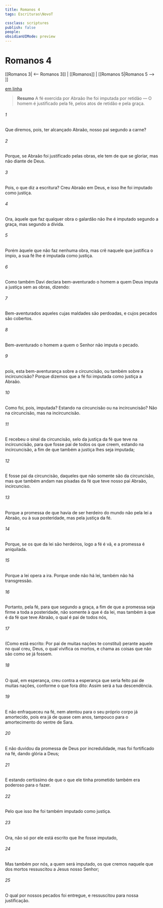 ```yaml
---
title: Romanos 4
tags: Escrituras\NovoT

cssclass: scriptures
publish: false
people:
obsidianUIMode: preview
---
```


# Romanos 4
[[Romanos 3| <-- Romanos 3]] | [[Romanos]] | [[Romanos 5|Romanos 5 --> ]]

[em linha](https://churchofjesuschrist.org/study/scriptures/nt/rom/4?lang=por)

> __Resumo__
A fé exercida por Abraão lhe foi imputada por retidão — O homem é justificado pela fé, pelos atos de retidão e pela graça.

###### 1 
Que diremos, pois, ter alcançado Abraão, nosso pai segundo a carne?

###### 2 
Porque, se Abraão foi justificado pelas obras, ele tem de que se gloriar, mas não diante de Deus.

###### 3 
Pois, o que diz a escritura? Creu Abraão em Deus, e isso lhe foi imputado como justiça.

###### 4 
Ora, àquele que faz qualquer obra o galardão não lhe é imputado segundo a graça, mas segundo a dívida.

###### 5 
Porém àquele que não faz nenhuma obra, mas crê naquele que justifica o ímpio, a sua fé lhe é imputada como justiça.

###### 6 
Como também Davi declara bem-aventurado o homem a quem Deus imputa a justiça sem as obras, dizendo:

###### 7 
Bem-aventurados aqueles cujas maldades são perdoadas, e cujos pecados são cobertos.

###### 8 
Bem-aventurado o homem a quem o Senhor não imputa o pecado.

###### 9 
 pois, esta bem-aventurança  sobre a circuncisão, ou também sobre a incircuncisão? Porque dizemos que a fé foi imputada como justiça a Abraão.

###### 10 
Como  foi, pois, imputada? Estando na circuncisão ou na incircuncisão? Não na circuncisão, mas na incircuncisão.

###### 11 
E recebeu o sinal da circuncisão, selo da justiça da fé que teve na incircuncisão, para que fosse pai de todos os que creem, estando na incircuncisão, a fim de que também a justiça lhes seja imputada;

###### 12 
E fosse pai da circuncisão, daqueles que não somente são da circuncisão, mas que também andam nas pisadas da fé que teve nosso pai Abraão,  incircunciso.

###### 13 
Porque a promessa de que havia de ser herdeiro do mundo não  pela lei a Abraão, ou à sua posteridade, mas pela justiça da fé.

###### 14 
Porque, se os que  da lei são herdeiros, logo a fé é vã, e a promessa é aniquilada.

###### 15 
Porque a lei opera a ira. Porque onde não há lei, também não há transgressão.

###### 16 
Portanto,  pela fé, para que  segundo a graça, a fim de que a promessa seja firme a toda a posteridade, não somente à que é da lei, mas também à que é da fé que teve Abraão, o qual é pai de todos nós,

###### 17 
(Como está escrito: Por pai de muitas nações te constituí) perante aquele no qual creu,  Deus, o qual vivifica os mortos, e chama as coisas que não são como se já fossem.

###### 18 
O qual, em esperança, creu contra a esperança que seria feito pai de muitas nações, conforme o que  fora dito: Assim será a tua descendência.

###### 19 
E não enfraqueceu na fé, nem atentou para o seu próprio corpo já amortecido, pois era já de quase cem anos,  tampouco para o amortecimento do ventre de Sara.

###### 20 
E não duvidou da promessa de Deus por incredulidade, mas foi fortificado na fé, dando glória a Deus;

###### 21 
E estando certíssimo de que o que ele tinha prometido também era poderoso para o fazer.

###### 22 
Pelo que isso lhe foi também imputado como justiça.

###### 23 
Ora, não só por ele está escrito que lhe fosse imputado,

###### 24 
Mas também por nós, a quem será imputado, os que cremos naquele que dos mortos ressuscitou a Jesus nosso Senhor;

###### 25 
O qual por nossos pecados foi entregue, e ressuscitou para nossa justificação.

